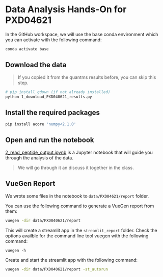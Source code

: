 # Data Analysis Hands-On for PXD04621

In the GitHub workspace, we will use the base conda environment which you can activate
with the following command:

```bash
conda activate base
```

## Download the data

> If you copied it from the quantms results before, you can skip this step.

```bash
# pip install gdown (if not already installed)
python 1_download_PXD040621_results.py
```


## Install the required packages

```bash
pip install acore 'numpy<2.1.0'
```

## Open and run the notebook

[2_read_peptide_output.ipynb](../2_read_peptide_output.ipynb)
is a Jupyter notebook that will guide you through the analysis of the data.

> We will go through it an discuss it together in the class.


## VueGen Report

We wrote some files in the notebook to `data/PXD04621/report` folder. 

You can use the following command to generate a VueGen report from them:

```bash
vuegen -dir data/PXD040621/report
```

This will create a streamlit app in the `streamlit_report` folder. Check the options 
availble for the command line tool vuegen with the following command:

```
vuegen -h
```

Create and start the streamlit app with the following command:

```bash
vuegen -dir data/PXD040621/report -st_autorun
```

